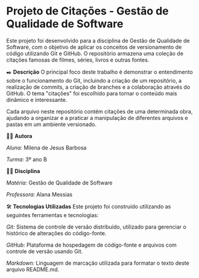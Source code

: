 # **Projeto de Citações - Gestão de Qualidade de Software**

Este projeto foi desenvolvido para a disciplina de Gestão de Qualidade de Software, com o objetivo de aplicar os conceitos de versionamento de código utilizando Git e GitHub. O repositório armazena uma coleção de citações famosas de filmes, séries, livros e outras fontes.

✒️ **Descrição**
O principal foco deste trabalho é demonstrar o entendimento sobre o funcionamento do Git, incluindo a criação de um repositório, a realização de commits, a criação de branches e a colaboração através do GitHub. O tema "citações" foi escolhido para tornar o conteúdo mais dinâmico e interessante.

Cada arquivo neste repositório contém citações de uma determinada obra, ajudando a organizar e a praticar a manipulação de diferentes arquivos e pastas em um ambiente versionado.

👩‍🎓 **Autora**

*Aluna:* Milena de Jesus Barbosa

*Turma:* 3º ano B

👩‍🏫 **Disciplina**

*Matéria:* Gestão de Qualidade de Software

*Professora:* Alana Messias


🛠️ **Tecnologias Utilizadas**
Este projeto foi construído utilizando as seguintes ferramentas e tecnologias:

*Git:* Sistema de controle de versão distribuído, utilizado para gerenciar o histórico de alterações do código-fonte.

*GitHub:* Plataforma de hospedagem de código-fonte e arquivos com controle de versão usando Git.

*Markdown:* Linguagem de marcação utilizada para formatar o texto deste arquivo README.md.
